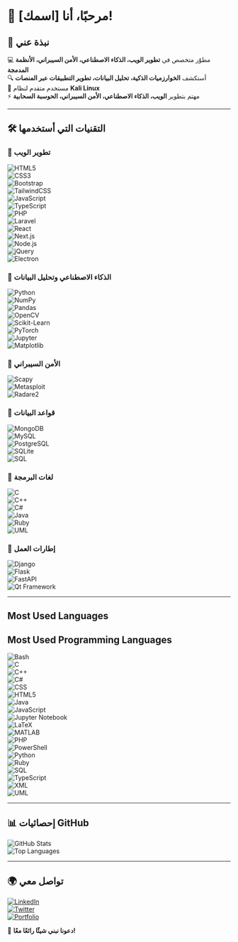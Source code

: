 # 👋 مرحبًا، أنا [اسمك]!

## 🚀 نبذة عني
💻 مطوّر متخصص في **تطوير الويب، الذكاء الاصطناعي، الأمن السيبراني، الأنظمة المدمجة**  
🔍 أستكشف **الخوارزميات الذكية، تحليل البيانات، تطوير التطبيقات عبر المنصات**  
🐧 مستخدم متقدم لنظام **Kali Linux**  
⚡ مهتم بتطوير **الويب، الذكاء الاصطناعي، الأمن السيبراني، الحوسبة السحابية**  

---

## 🛠 التقنيات التي أستخدمها  

### 🔹 **تطوير الويب**  
![HTML5](https://img.shields.io/badge/HTML5-E34F26?style=for-the-badge&logo=html5&logoColor=white)  
![CSS3](https://img.shields.io/badge/CSS3-1572B6?style=for-the-badge&logo=css3&logoColor=white)  
![Bootstrap](https://img.shields.io/badge/Bootstrap-7952B3?style=for-the-badge&logo=bootstrap&logoColor=white)  
![TailwindCSS](https://img.shields.io/badge/TailwindCSS-38B2AC?style=for-the-badge&logo=tailwindcss)  
![JavaScript](https://img.shields.io/badge/JavaScript-F7DF1E?style=for-the-badge&logo=javascript&logoColor=black)  
![TypeScript](https://img.shields.io/badge/TypeScript-3178C6?style=for-the-badge&logo=typescript&logoColor=white)  
![PHP](https://img.shields.io/badge/PHP-777BB4?style=for-the-badge&logo=php&logoColor=white)  
![Laravel](https://img.shields.io/badge/Laravel-FF2D20?style=for-the-badge&logo=laravel&logoColor=white)  
![React](https://img.shields.io/badge/React-61DAFB?style=for-the-badge&logo=react)  
![Next.js](https://img.shields.io/badge/Next.js-000?style=for-the-badge&logo=nextdotjs)  
![Node.js](https://img.shields.io/badge/Node.js-339933?style=for-the-badge&logo=node.js&logoColor=white)  
![jQuery](https://img.shields.io/badge/jQuery-0769AD?style=for-the-badge&logo=jquery&logoColor=white)  
![Electron](https://img.shields.io/badge/Electron-47848F?style=for-the-badge&logo=electron&logoColor=white)  

### 🔹 **الذكاء الاصطناعي وتحليل البيانات**  
![Python](https://img.shields.io/badge/Python-3776AB?style=for-the-badge&logo=python&logoColor=white)  
![NumPy](https://img.shields.io/badge/NumPy-013243?style=for-the-badge&logo=numpy&logoColor=white)  
![Pandas](https://img.shields.io/badge/Pandas-150458?style=for-the-badge&logo=pandas&logoColor=white)  
![OpenCV](https://img.shields.io/badge/OpenCV-5C3EE8?style=for-the-badge&logo=opencv&logoColor=white)  
![Scikit-Learn](https://img.shields.io/badge/Scikit%20Learn-F7931E?style=for-the-badge&logo=scikitlearn&logoColor=white)  
![PyTorch](https://img.shields.io/badge/PyTorch-EE4C2C?style=for-the-badge&logo=pytorch&logoColor=white)  
![Jupyter](https://img.shields.io/badge/Jupyter-F37626?style=for-the-badge&logo=jupyter&logoColor=white)  
![Matplotlib](https://img.shields.io/badge/Matplotlib-11557C?style=for-the-badge&logo=python&logoColor=white)  

### 🔹 **الأمن السيبراني**  
![Scapy](https://img.shields.io/badge/Scapy-333333?style=for-the-badge&logo=python&logoColor=white)  
![Metasploit](https://img.shields.io/badge/Metasploit-0084FF?style=for-the-badge&logo=kalilinux&logoColor=white)  
![Radare2](https://img.shields.io/badge/Radare2-5C3EE8?style=for-the-badge&logo=kalilinux&logoColor=white)  

### 🔹 **قواعد البيانات**  
![MongoDB](https://img.shields.io/badge/MongoDB-4EA94B?style=for-the-badge&logo=mongodb&logoColor=white)  
![MySQL](https://img.shields.io/badge/MySQL-4479A1?style=for-the-badge&logo=mysql&logoColor=white)  
![PostgreSQL](https://img.shields.io/badge/PostgreSQL-336791?style=for-the-badge&logo=postgresql&logoColor=white)  
![SQLite](https://img.shields.io/badge/SQLite-003B57?style=for-the-badge&logo=sqlite&logoColor=white)  
![SQL](https://img.shields.io/badge/SQL-4479A1?style=for-the-badge&logo=database&logoColor=white)  

### 🔹 **لغات البرمجة**  
![C](https://img.shields.io/badge/C-00599C?style=for-the-badge&logo=c&logoColor=white)  
![C++](https://img.shields.io/badge/C++-00599C?style=for-the-badge&logo=c%2B%2B&logoColor=white)  
![C#](https://img.shields.io/badge/C%23-239120?style=for-the-badge&logo=c-sharp&logoColor=white)  
![Java](https://img.shields.io/badge/Java-007396?style=for-the-badge&logo=java&logoColor=white)  
![Ruby](https://img.shields.io/badge/Ruby-CC342D?style=for-the-badge&logo=ruby&logoColor=white)  
![UML](https://img.shields.io/badge/UML-02569B?style=for-the-badge&logoColor=white)  

### 🔹 **إطارات العمل**  
![Django](https://img.shields.io/badge/Django-092E20?style=for-the-badge&logo=django&logoColor=white)  
![Flask](https://img.shields.io/badge/Flask-000000?style=for-the-badge&logo=flask&logoColor=white)  
![FastAPI](https://img.shields.io/badge/FastAPI-009688?style=for-the-badge&logo=fastapi&logoColor=white)  
![Qt Framework](https://img.shields.io/badge/Qt-41CD52?style=for-the-badge&logo=qt&logoColor=white)  

---
## Most Used Languages  

## Most Used Programming Languages  

![Bash](https://img.shields.io/badge/Bash-100%25-black?style=flat-square)  
![C](https://img.shields.io/badge/C-100%25-blue?style=flat-square)  
![C++](https://img.shields.io/badge/C++-100%25-blue?style=flat-square)  
![C#](https://img.shields.io/badge/C%23-100%25-purple?style=flat-square)  
![CSS](https://img.shields.io/badge/CSS-100%25-blue?style=flat-square)  
![HTML5](https://img.shields.io/badge/HTML5-100%25-orange?style=flat-square)  
![Java](https://img.shields.io/badge/Java-100%25-red?style=flat-square)  
![JavaScript](https://img.shields.io/badge/JavaScript-100%25-yellow?style=flat-square)  
![Jupyter Notebook](https://img.shields.io/badge/Jupyter-100%25-orange?style=flat-square)  
![LaTeX](https://img.shields.io/badge/LaTeX-100%25-blue?style=flat-square)  
![MATLAB](https://img.shields.io/badge/MATLAB-100%25-orange?style=flat-square)  
![PHP](https://img.shields.io/badge/PHP-90%25-purple?style=flat-square)  
![PowerShell](https://img.shields.io/badge/PowerShell-100%25-blue?style=flat-square)  
![Python](https://img.shields.io/badge/Python-100%25-blue?style=flat-square)  
![Ruby](https://img.shields.io/badge/Ruby-100%25-red?style=flat-square)  
![SQL](https://img.shields.io/badge/SQL-100%25-blue?style=flat-square)  
![TypeScript](https://img.shields.io/badge/TypeScript-100%25-blue?style=flat-square)  
![XML](https://img.shields.io/badge/XML-100%25-orange?style=flat-square)  
![UML](https://img.shields.io/badge/UML-100%25-black?style=flat-square)  


---
## 📊 إحصائيات GitHub  
![GitHub Stats](https://github-readme-stats.vercel.app/api?username=YourUsername&show_icons=true&theme=radical)  
![Top Languages](https://github-readme-stats.vercel.app/api/top-langs/?username=YourUsername&layout=compact&theme=radical)

---

## 🌍 تواصل معي  
[![LinkedIn](https://img.shields.io/badge/LinkedIn-0077B5?style=for-the-badge&logo=linkedin)](https://linkedin.com/in/YourProfile)  
[![Twitter](https://img.shields.io/badge/Twitter-1DA1F2?style=for-the-badge&logo=twitter)](https://twitter.com/YourHandle)  
[![Portfolio](https://img.shields.io/badge/Portfolio-FF5722?style=for-the-badge&logo=Google-Chrome)](https://yourportfolio.com)  

🚀 **دعونا نبني شيئًا رائعًا معًا!**
